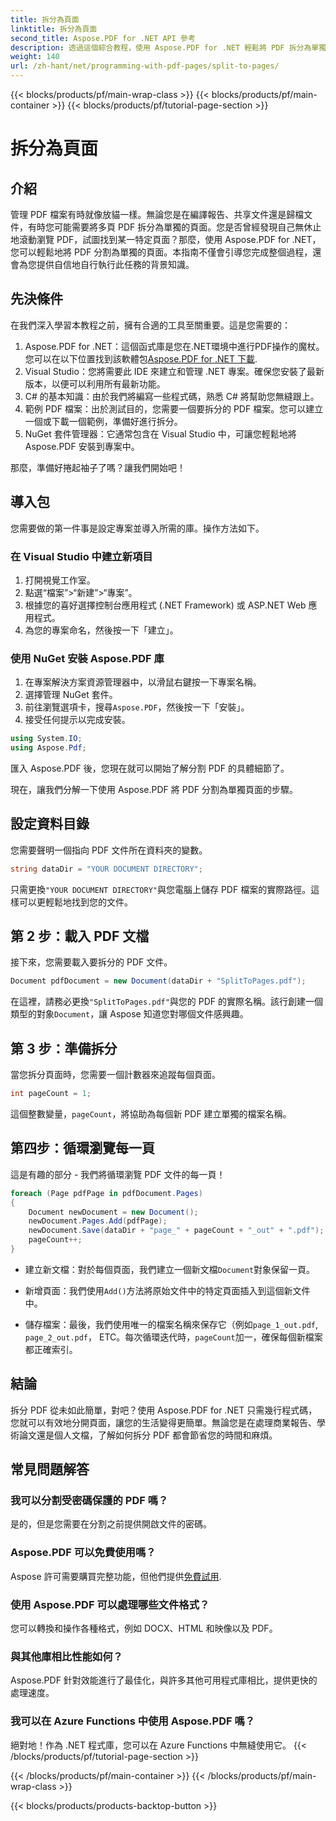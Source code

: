 ```yaml
---
title: 拆分為頁面
linktitle: 拆分為頁面
second_title: Aspose.PDF for .NET API 參考
description: 透過這個綜合教程，使用 Aspose.PDF for .NET 輕鬆將 PDF 拆分為單獨的頁面。包括逐步指南。
weight: 140
url: /zh-hant/net/programming-with-pdf-pages/split-to-pages/
---
```


{{< blocks/products/pf/main-wrap-class >}}
{{< blocks/products/pf/main-container >}}
{{< blocks/products/pf/tutorial-page-section >}}

# 拆分為頁面

## 介紹

管理 PDF 檔案有時就像放貓一樣。無論您是在編譯報告、共享文件還是歸檔文件，有時您可能需要將多頁 PDF 拆分為單獨的頁面。您是否曾經發現自己無休止地滾動瀏覽 PDF，試圖找到某一特定頁面？那麼，使用 Aspose.PDF for .NET，您可以輕鬆地將 PDF 分割為單獨的頁面。本指南不僅會引導您完成整個過程，還會為您提供自信地自行執行此任務的背景知識。

## 先決條件

在我們深入學習本教程之前，擁有合適的工具至關重要。這是您需要的：

1. Aspose.PDF for .NET：這個函式庫是您在.NET環境中進行PDF操作的魔杖。您可以在以下位置找到該軟體包[Aspose.PDF for .NET 下載](https://releases.aspose.com/pdf/net/).
2. Visual Studio：您將需要此 IDE 來建立和管理 .NET 專案。確保您安裝了最新版本，以便可以利用所有最新功能。
3. C# 的基本知識：由於我們將編寫一些程式碼，熟悉 C# 將幫助您無縫跟上。
4. 範例 PDF 檔案：出於測試目的，您需要一個要拆分的 PDF 檔案。您可以建立一個或下載一個範例，準備好進行拆分。
5. NuGet 套件管理器：它通常包含在 Visual Studio 中，可讓您輕鬆地將 Aspose.PDF 安裝到專案中。

那麼，準備好捲起袖子了嗎？讓我們開始吧！

## 導入包

您需要做的第一件事是設定專案並導入所需的庫。操作方法如下。

### 在 Visual Studio 中建立新項目

1. 打開視覺工作室。
2. 點選“檔案”>“新建”>“專案”。
3. 根據您的喜好選擇控制台應用程式 (.NET Framework) 或 ASP.NET Web 應用程式。
4. 為您的專案命名，然後按一下「建立」。

### 使用 NuGet 安裝 Aspose.PDF 庫

1. 在專案解決方案資源管理器中，以滑鼠右鍵按一下專案名稱。
2. 選擇管理 NuGet 套件。
3. 前往瀏覽選項卡，搜尋`Aspose.PDF`，然後按一下「安裝」。
4. 接受任何提示以完成安裝。

```csharp
using System.IO;
using Aspose.Pdf;
```

匯入 Aspose.PDF 後，您現在就可以開始了解分割 PDF 的具體細節了。

現在，讓我們分解一下使用 Aspose.PDF 將 PDF 分割為單獨頁面的步驟。

## 設定資料目錄

您需要聲明一個指向 PDF 文件所在資料夾的變數。

```csharp
string dataDir = "YOUR DOCUMENT DIRECTORY";
```

只需更換`"YOUR DOCUMENT DIRECTORY"`與您電腦上儲存 PDF 檔案的實際路徑。這樣可以更輕鬆地找到您的文件。

## 第 2 步：載入 PDF 文檔

接下來，您需要載入要拆分的 PDF 文件。

```csharp
Document pdfDocument = new Document(dataDir + "SplitToPages.pdf");
```

在這裡，請務必更換`"SplitToPages.pdf"`與您的 PDF 的實際名稱。該行創建一個類型的對象`Document`，讓 Aspose 知道您對哪個文件感興趣。

## 第 3 步：準備拆分

當您拆分頁面時，您需要一個計數器來追蹤每個頁面。 

```csharp
int pageCount = 1;
```

這個整數變量，`pageCount`，將協助為每個新 PDF 建立單獨的檔案名稱。

## 第四步：循環瀏覽每一頁

這是有趣的部分 - 我們將循環瀏覽 PDF 文件的每一頁！

```csharp
foreach (Page pdfPage in pdfDocument.Pages)
{
    Document newDocument = new Document();
    newDocument.Pages.Add(pdfPage);
    newDocument.Save(dataDir + "page_" + pageCount + "_out" + ".pdf");
    pageCount++;
}
```

- 建立新文檔：對於每個頁面，我們建立一個新文檔`Document`對象保留一頁。
  
- 新增頁面：我們使用`Add()`方法將原始文件中的特定頁面插入到這個新文件中。

- 儲存檔案：最後，我們使用唯一的檔案名稱來保存它（例如`page_1_out.pdf`, `page_2_out.pdf`， ETC。每次循環迭代時，`pageCount`加一，確保每個新檔案都正確索引。 

## 結論

拆分 PDF 從未如此簡單，對吧？使用 Aspose.PDF for .NET 只需幾行程式碼，您就可以有效地分開頁面，讓您的生活變得更簡單。無論您是在處理商業報告、學術論文還是個人文檔，了解如何拆分 PDF 都會節省您的時間和麻煩。

## 常見問題解答

### 我可以分割受密碼保護的 PDF 嗎？
是的，但是您需要在分割之前提供開啟文件的密碼。

### Aspose.PDF 可以免費使用嗎？
 Aspose 許可需要購買完整功能，但他們提供[免費試用](https://releases.aspose.com/).

### 使用 Aspose.PDF 可以處理哪些文件格式？
您可以轉換和操作各種格式，例如 DOCX、HTML 和映像以及 PDF。

### 與其他庫相比性能如何？
Aspose.PDF 針對效能進行了最佳化，與許多其他可用程式庫相比，提供更快的處理速度。

### 我可以在 Azure Functions 中使用 Aspose.PDF 嗎？
絕對地！作為 .NET 程式庫，您可以在 Azure Functions 中無縫使用它。
{{< /blocks/products/pf/tutorial-page-section >}}

{{< /blocks/products/pf/main-container >}}
{{< /blocks/products/pf/main-wrap-class >}}

{{< blocks/products/products-backtop-button >}}
